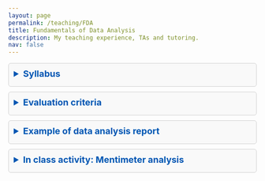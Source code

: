 ```yaml
---
layout: page
permalink: /teaching/FDA
title: Fundamentals of Data Analysis
description: My teaching experience, TAs and tutoring.
nav: false
---
```


<details style="background-color: #f9f9f9; border: 1px solid #d3d3d3; border-radius: 5px; margin: 10px 0; padding: 10px;">
  <summary style="font-weight: bold; margin-bottom: 5px; font-size: 18px; color: #0056b3; cursor: pointer;">Syllabus</summary>
  <p style="font-size: 16px; padding: 5px; margin: 0; color: #0056b3;">Here you can find the syllabus of the course, click below for the download.</p>
  <a href="/assets/pdf/mock_report.pdf" style="text-decoration: none; color: #0056b3; font-size: 16px;">Download Syllabus</a>
</details>

<details style="background-color: #f9f9f9; border: 1px solid #d3d3d3; border-radius: 5px; margin: 10px 0; padding: 10px;">
  <summary style="font-weight: bold; margin-bottom: 5px; font-size: 18px; color: #0056b3; cursor: pointer;">Evaluation criteria</summary>
  <p style="font-size: 16px; padding: 5px; margin: 0; color: #0056b3;">Here you find the tables with the evaluation criteria for the oral presentation, the notebook and the report.</p>
  <a href="/assets/pdf/evaluation_criteria.pdf" style="text-decoration: none; color: #0056b3; font-size: 16px;">Download evaluation tables</a>
</details>

<details style="background-color: #f9f9f9; border: 1px solid #d3d3d3; border-radius: 5px; margin: 10px 0; padding: 10px;">
  <summary style="font-weight: bold; margin-bottom: 5px; font-size: 18px; color: #0056b3; cursor: pointer;">Example of data analysis report</summary>
  <p style="font-size: 16px; padding: 5px; margin: 0; color: #0056b3;">Here you find a mock data analysis report that students can follow as a guideline for their assessment.</p>
  <a href="/assets/pdf/syllabus.pdf" style="text-decoration: none; color: #0056b3; font-size: 16px;">Download report</a>
</details>

<details style="background-color: #f9f9f9; border: 1px solid #d3d3d3; border-radius: 5px; margin: 10px 0; padding: 10px;">
  <summary style="font-weight: bold; margin-bottom: 5px; font-size: 18px; color: #0056b3; cursor: pointer;">In class activity: Mentimeter analysis</summary>
  <p style="font-size: 16px; padding: 5px; margin: 0; color: #0056b3;">
    Did you enjoy the in-class activity with Mentimeter? <a href="https://www.mentimeter.com/app/presentation/almw27xfb9irc3ammzfvsv6cyexv7q3p" style="color: #0056b3; text-decoration: none;">Here you find the results of our survey!</a>
  </p>
</details>



